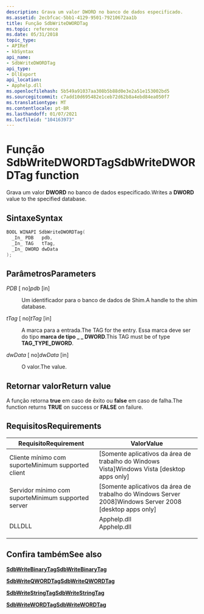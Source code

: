 ```yaml
---
description: Grava um valor DWORD no banco de dados especificado.
ms.assetid: 2ecbfcac-5bb1-4129-9501-79210672aa1b
title: Função SdbWriteDWORDTag
ms.topic: reference
ms.date: 05/31/2018
topic_type:
- APIRef
- kbSyntax
api_name:
- SdbWriteDWORDTag
api_type:
- DllExport
api_location:
- Apphelp.dll
ms.openlocfilehash: 5b549a91037aa308b5b88d0e3e2a51e153002bd5
ms.sourcegitcommit: c7add10d695482e1ceb72d62b8a4ebd84ea050f7
ms.translationtype: MT
ms.contentlocale: pt-BR
ms.lasthandoff: 01/07/2021
ms.locfileid: "104163973"
---
```

# <a name="sdbwritedwordtag-function"></a><span data-ttu-id="b9aa9-103">Função SdbWriteDWORDTag</span><span class="sxs-lookup"><span data-stu-id="b9aa9-103">SdbWriteDWORDTag function</span></span>

<span data-ttu-id="b9aa9-104">Grava um valor **DWORD** no banco de dados especificado.</span><span class="sxs-lookup"><span data-stu-id="b9aa9-104">Writes a **DWORD** value to the specified database.</span></span>

## <a name="syntax"></a><span data-ttu-id="b9aa9-105">Sintaxe</span><span class="sxs-lookup"><span data-stu-id="b9aa9-105">Syntax</span></span>


```C++
BOOL WINAPI SdbWriteDWORDTag(
  _In_ PDB   pdb,
  _In_ TAG   tTag,
  _In_ DWORD dwData
);
```



## <a name="parameters"></a><span data-ttu-id="b9aa9-106">Parâmetros</span><span class="sxs-lookup"><span data-stu-id="b9aa9-106">Parameters</span></span>

<dl> <dt>

<span data-ttu-id="b9aa9-107">*PDB* \[ no\]</span><span class="sxs-lookup"><span data-stu-id="b9aa9-107">*pdb* \[in\]</span></span>
</dt> <dd>

<span data-ttu-id="b9aa9-108">Um identificador para o banco de dados de Shim.</span><span class="sxs-lookup"><span data-stu-id="b9aa9-108">A handle to the shim database.</span></span>

</dd> <dt>

<span data-ttu-id="b9aa9-109">*tTag* \[ no\]</span><span class="sxs-lookup"><span data-stu-id="b9aa9-109">*tTag* \[in\]</span></span>
</dt> <dd>

<span data-ttu-id="b9aa9-110">A marca para a entrada.</span><span class="sxs-lookup"><span data-stu-id="b9aa9-110">The TAG for the entry.</span></span> <span data-ttu-id="b9aa9-111">Essa marca deve ser do tipo **marca de tipo \_ \_ DWORD**.</span><span class="sxs-lookup"><span data-stu-id="b9aa9-111">This TAG must be of type **TAG\_TYPE\_DWORD**.</span></span>

</dd> <dt>

<span data-ttu-id="b9aa9-112">*dwData* \[ no\]</span><span class="sxs-lookup"><span data-stu-id="b9aa9-112">*dwData* \[in\]</span></span>
</dt> <dd>

<span data-ttu-id="b9aa9-113">O valor.</span><span class="sxs-lookup"><span data-stu-id="b9aa9-113">The value.</span></span>

</dd> </dl>

## <a name="return-value"></a><span data-ttu-id="b9aa9-114">Retornar valor</span><span class="sxs-lookup"><span data-stu-id="b9aa9-114">Return value</span></span>

<span data-ttu-id="b9aa9-115">A função retorna **true** em caso de êxito ou **false** em caso de falha.</span><span class="sxs-lookup"><span data-stu-id="b9aa9-115">The function returns **TRUE** on success or **FALSE** on failure.</span></span>

## <a name="requirements"></a><span data-ttu-id="b9aa9-116">Requisitos</span><span class="sxs-lookup"><span data-stu-id="b9aa9-116">Requirements</span></span>



| <span data-ttu-id="b9aa9-117">Requisito</span><span class="sxs-lookup"><span data-stu-id="b9aa9-117">Requirement</span></span> | <span data-ttu-id="b9aa9-118">Valor</span><span class="sxs-lookup"><span data-stu-id="b9aa9-118">Value</span></span> |
|-------------------------------------|----------------------------------------------------------------------------------------|
| <span data-ttu-id="b9aa9-119">Cliente mínimo com suporte</span><span class="sxs-lookup"><span data-stu-id="b9aa9-119">Minimum supported client</span></span><br/> | <span data-ttu-id="b9aa9-120">\[Somente aplicativos da área de trabalho do Windows Vista\]</span><span class="sxs-lookup"><span data-stu-id="b9aa9-120">Windows Vista \[desktop apps only\]</span></span><br/>                                         |
| <span data-ttu-id="b9aa9-121">Servidor mínimo com suporte</span><span class="sxs-lookup"><span data-stu-id="b9aa9-121">Minimum supported server</span></span><br/> | <span data-ttu-id="b9aa9-122">\[Somente aplicativos da área de trabalho do Windows Server 2008\]</span><span class="sxs-lookup"><span data-stu-id="b9aa9-122">Windows Server 2008 \[desktop apps only\]</span></span><br/>                                   |
| <span data-ttu-id="b9aa9-123">DLL</span><span class="sxs-lookup"><span data-stu-id="b9aa9-123">DLL</span></span><br/>                      | <dl> <span data-ttu-id="b9aa9-124"><dt>Apphelp.dll</dt></span><span class="sxs-lookup"><span data-stu-id="b9aa9-124"><dt>Apphelp.dll</dt></span></span> </dl> |



## <a name="see-also"></a><span data-ttu-id="b9aa9-125">Confira também</span><span class="sxs-lookup"><span data-stu-id="b9aa9-125">See also</span></span>

<dl> <dt>

[<span data-ttu-id="b9aa9-126">**SdbWriteBinaryTag**</span><span class="sxs-lookup"><span data-stu-id="b9aa9-126">**SdbWriteBinaryTag**</span></span>](sdbwritebinarytag.md)
</dt> <dt>

[<span data-ttu-id="b9aa9-127">**SdbWriteQWORDTag**</span><span class="sxs-lookup"><span data-stu-id="b9aa9-127">**SdbWriteQWORDTag**</span></span>](sdbwriteqwordtag.md)
</dt> <dt>

[<span data-ttu-id="b9aa9-128">**SdbWriteStringTag**</span><span class="sxs-lookup"><span data-stu-id="b9aa9-128">**SdbWriteStringTag**</span></span>](sdbwritestringtag.md)
</dt> <dt>

[<span data-ttu-id="b9aa9-129">**SdbWriteWORDTag**</span><span class="sxs-lookup"><span data-stu-id="b9aa9-129">**SdbWriteWORDTag**</span></span>](sdbwritewordtag.md)
</dt> </dl>

 

 




